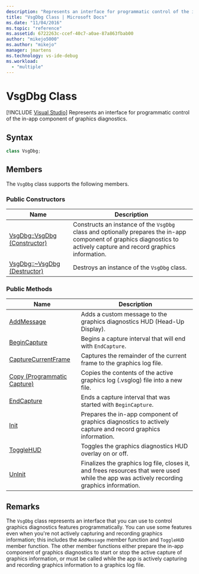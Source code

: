 ```yaml
---
description: "Represents an interface for programmatic control of the in-app component of graphics diagnostics."
title: "VsgDbg Class | Microsoft Docs"
ms.date: "11/04/2016"
ms.topic: "reference"
ms.assetid: 6722263c-ccef-40c7-a0ae-87a863fbab00
author: "mikejo5000"
ms.author: "mikejo"
manager: jmartens
ms.technology: vs-ide-debug
ms.workload:
  - "multiple"
---
```

# VsgDbg Class

 [!INCLUDE [Visual Studio](~/includes/applies-to-version/vs-not-mac.md)]
Represents an interface for programmatic control of the in-app component of graphics diagnostics.

## Syntax

```C++
class VsgDbg;
```

## Members
 The `VsgDbg` class supports the following members.

### Public Constructors

|Name|Description|
|----------|-----------------|
|[VsgDbg::VsgDbg (Constructor)](vsgdbg-vsgdbg-constructor.md)|Constructs an instance of the `VsgDbg` class and optionally prepares the in-app component of graphics diagnostics to actively capture and record graphics information.|
|[VsgDbg::~VsgDbg (Destructor)](vsgdbg-tilde-vsgdbg-destructor.md)|Destroys an instance of the `VsgDbg` class.|

### Public Methods

|Name|Description|
|----------|-----------------|
|[AddMessage](addmessage.md)|Adds a custom message to the graphics diagnostics HUD (Head-Up Display).|
|[BeginCapture](begincapture.md)|Begins a capture interval that will end with `EndCapture`.|
|[CaptureCurrentFrame](capturecurrentframe.md)|Captures the remainder of the current frame to the graphics log file.|
|[Copy (Programmatic Capture)](copy-programmatic-capture.md)|Copies the contents of the active graphics log (.vsglog) file into a new file.|
|[EndCapture](endcapture.md)|Ends a capture interval that was started with `BeginCapture`.|
|[Init](init.md)|Prepares the in-app component of graphics diagnostics to actively capture and record graphics information.|
|[ToggleHUD](togglehud.md)|Toggles the graphics diagnostics HUD overlay on or off.|
|[UnInit](uninit.md)|Finalizes the graphics log file, closes it, and frees resources that were used while the app was actively recording graphics information.|

## Remarks
 The `VsgDbg` class represents an interface that you can use to control graphics diagnostics features programmatically. You can use some features even when you're not actively capturing and recording graphics information; this includes the `AddMessage` member function and `ToggleHUD` member function. The other member functions either prepare the in-app component of graphics diagnostics to start or stop the active capture of graphics information, or must be called while the app is actively capturing and recording graphics information to a graphics log file.
